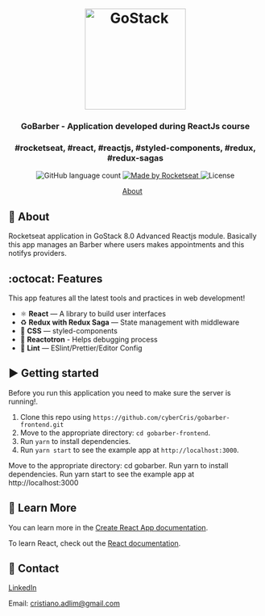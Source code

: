 <h1 align="center">
    <img alt="GoStack" src="https://rocketseat-cdn.s3-sa-east-1.amazonaws.com/bootcamp-header.png" width="200px" />
</h1>

<h3 align="center">
  GoBarber - Application developed during ReactJs course
</h3>

<h3 align="center">
  #rocketseat, #react, #reactjs, #styled-components, #redux, #redux-sagas
</h3>

<p align="center">
  <img alt="GitHub language count" src="https://img.shields.io/github/languages/count/rocketseat/bootcamp-gostack-desafio-01?color=%2304D361">

  <a href="https://rocketseat.com.br">
    <img alt="Made by Rocketseat" src="https://img.shields.io/badge/made%20by-Rocketseat-%2304D361">
  </a>

  <img alt="License" src="https://img.shields.io/badge/license-MIT-%2304D361">
</p>

<p align="center">
  <a href="#rocket-about">About</a>&nbsp;&nbsp;&nbsp;
</p>

## :rocket: About

Rocketseat application in GoStack 8.0 Advanced Reactjs module.
Basically this app manages an Barber where users makes appointments and this notifys providers.

## :octocat: Features
This app features all the latest tools and practices in web development!
- ⚛ **React** — A library to build user interfaces
- ♻ **Redux with Redux Saga** — State management with middleware
- 💅 **CSS** — styled-components
- 🌸 **Reactotron** - Helps debugging process
- 💖 **Lint** — ESlint/Prettier/Editor Config

## :arrow_forward: Getting started

Before you run this application you need to make sure the server is running!.
1. Clone this repo using `https://github.com/cyberCris/gobarber-frontend.git`
2. Move to the appropriate directory: `cd gobarber-frontend`.<br />
3. Run `yarn` to install dependencies.<br />
4. Run `yarn start` to see the example app at `http://localhost:3000`.

Move to the appropriate directory: cd gobarber.
Run yarn to install dependencies.
Run yarn start to see the example app at http://localhost:3000

## :page_facing_up: Learn More

You can learn more in the [Create React App documentation](https://facebook.github.io/create-react-app/docs/getting-started).

To learn React, check out the [React documentation](https://reactjs.org/).

## :iphone: Contact

[LinkedIn](https://www.linkedin.com/in/cristiano-soares-b46928192/)

Email: cristiano.adlim@gmail.com
